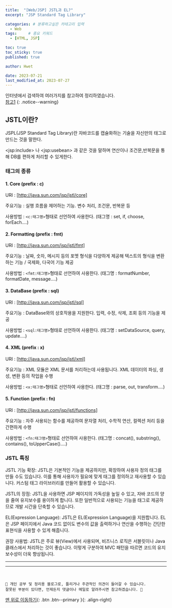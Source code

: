 ```yaml
---
title:  "[Web/JSP] JSTL과 EL?"  
excerpt: "JSP Standard Tag Library"

categories: # 분류하고싶은 카테고리 입력
  - Web
tags:     # 중요 키워드
  - [HTML, JSP]

toc: true
toc_sticky: true
published: true

author: Hwet

date: 2023-07-21
last_modified_at: 2023-07-27
---
```


인터넷에서 검색하여 여러가지를 참고하여 정리하였습니다.    
[참고1](https://usefultoknow.tistory.com/entry/JSTLJSP-Standard-Tag-Library%EC%9D%B4%EB%9E%80)
{: .notice--warning}


## JSTL이란?

JSPL(JSP Standard Tag Library)란 자바코드를 캡슐화하는 기술을 자신만의 태그로 만드는 것을 말한다.

&lt;jsp:include&gt; 나 &lt;jsp:usebean&gt; 과 같은 것을 말하며 연산이나 조건문,반복문을 통해 DB를 편하게 처리할 수 있게한다.

### 태그의 종류

#### 1. Core (prefix : c)

URI : [http://java.sun.com/jsp/jstl/core]

주요기능 : 실행 흐름을 제어하는 기능. 변수 처리, 조건문, 반복문 등 

사용방법 : `<c:태그명>`형태로 선언하여 사용한다. (태그명 : set, if, choose, forEach....)

#### 2. Formatting (prefix : fmt)

URI : [http://java.sun.com/jsp/jstl/fmt]

주요기능 : 날짜, 숫자, 메시지 등의 포멧 형식을 다양하게 제공해 텍스트의 형식을 변환하는 기능 / 국제화, 다국어 기능 제공

사용방법 : `<fmt:태그명>`형태로 선언하여 사용한다. (태그명 : formatNumber, formatDate, message....)

#### 3. DataBase (prefix : sql)

URI : [http://java.sun.com/jsp/jstl/sql]

주요기능 : DataBase와의 상호작용을 지원한다. 입력, 수정, 삭제, 조회 등의 기능을 제공

사용방법 : `<sql:태그명>`형태로 선언하여 사용한다. (태그명 : setDataSource, query, update....)

#### 4. XML (prefix : x)

URI : [http://java.sun.com/jsp/jstl/xml]

주요기능 : XML 모듈은 XML 문서를 처리하는데 사용됩니다. XML 데이터의 파싱, 생성, 변환 등의 작업을 수행

사용방법 : `<x:태그명>`형태로 선언하여 사용한다. (태그명 : parse, out, transform....)

#### 5. Function (prefix : fn)

URI : [http://java.sun.com/jsp/jstl/functions]

주요기능 : 자주 사용되는 함수를 제공하여 문자열 처리, 수학적 연산, 컬렉션 처리 등을 간편하게 수행

사용방법 : `<fn:태그명>`형태로 선언하여 사용한다. (태그명 : concat(), substring(), contains(), toUpperCase()....)


### JSTL 특징

JSTL 기능 확장: JSTL은 기본적인 기능을 제공하지만, 확장하여 사용자 정의 태그를 만들 수도 있습니다. 이를 통해 사용자가 필요에 맞게 태그를 정의하고 재사용할 수 있습니다. 
커스텀 태그 라이브러리를 만들어 활용할 수 있습니다.

JSTL의 장점: JSTL을 사용하면 JSP 페이지의 가독성을 높일 수 있고, 자바 코드의 양을 줄여 유지보수를 용이하게 합니다. 
또한 일반적으로 사용되는 기능을 태그로 제공하므로 개발 시간을 단축할 수 있습니다.

EL(Expression Language): JSTL은 EL(Expression Language)을 지원합니다. 
EL은 JSP 페이지에서 Java 코드 없이도 변수의 값을 출력하거나 연산을 수행하는 간단한 표현식을 사용할 수 있게 해줍니다.

권장 사용법: JSTL은 주로 뷰(View)에서 사용되며, 비즈니스 로직은 서블릿이나 Java 클래스에서 처리하는 것이 좋습니다. 
이렇게 구분하여 MVC 패턴을 따르면 코드의 유지보수성이 더욱 향상됩니다.






*** 



***
<br>
    
    📢 개인 공부 및 정리용 블로그로, 틀리거나 주관적인 의견이 들어갈 수 있습니다.
    잘못된 부분이 있다면, 언제든지 댓글이나 메일로 알려주시면 참고하겠습니다. 🔔

[맨 위로 이동하기](#){: .btn .btn--primary }{: .align-right}